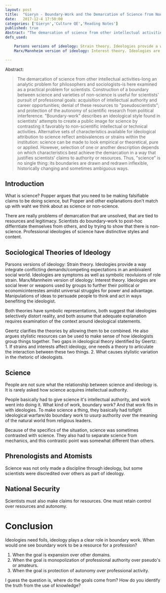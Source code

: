 ```yaml
---
layout: post
title:  "Gieryn - Boundary-Work and the Demarcation of Science from Non-Science"
date:   2017-12-4 17:50:00
categories: ['Gieryn','Culture QE','Reading Notes']
published: true
Abstract: "The demarcation of science from other intellectual activities-long an analytic problem for philosophers and sociologists-is here examined as a practical problem for scientists. Construction of a boundary between science and varieties of non-science is useful for scientists' pursuit of professional goals: acquisition of intellectual authority and career opportunities; denial of these resources to pseudoscientists; and protection of the autonomy of scientific research from political interference. Boundary-work describes an ideological style found in scientists' attempts to create a public image for science by contrasting it favorably to non-scientific intellectual or technical activities. Alternative sets of characteristics available for ideological attribution to science reflect ambivalences or strains within the institution: science can be made to look empirical or theoretical, pure or applied. However, selection of one or another description depends on which characteristics best achieve the demarcation in a way that justifies scientists' claims to authority or resources. Thus, science is no single thing: its boundaries are drawn and redrawn inflexible, historically changing and sometimes ambiguous ways"
defs_used:

    Parsons versions of ideology: Strain theory. Ideologies provide a way integrate conflicting demands/competing expectations in an ambivalent social world. Ideologies are symptoms as well as symbolic reovluions of role strain. 
    Marx/Mannheim version of ideology: Interest theory. Ideologies are social lever or weapons used by groups to further their political or economicinterestes amidst universal struggles for power and advantage. Manipulations of ideas to persuade people to think and act in ways benefiting the ideologist. 

---
```

Abstract:
>The demarcation of science from other intellectual activities-long an analytic problem for philosophers and sociologists-is here examined as a practical problem for scientists. Construction of a boundary between science and varieties of non-science is useful for scientists' pursuit of professional goals: acquisition of intellectual authority and career opportunities; denial of these resources to "pseudoscientists"; and protection of the autonomy of scientific research from political interference. "Boundary-work" describes an ideological style found in scientists' attempts to create a public image for science by contrasting it favorably to non-scientific intellectual or technical activities. Alternative sets of characteristics available for ideological attribution to science reflect ambivalences or strains within the institution: science can be made to look empirical or theoretical, pure or applied. However, selection of one or another description depends on which characteristics best achieve the demarcation in a way that justifies scientists' claims to authority or resources. Thus, "science" is no single thing: its boundaries are drawn and redrawn inflexible, historically changing and sometimes ambiguous ways.

## Introduction

What is science? Popper argues that you need to be making falsifiable claims to be doing science, but Popper and other explanations don't match up with waht we think about as science or non-science.

There are really problems of demarcation that are unsolved, that are tied to resources and legitimacy.  Scientists do boundary-work to post-hoc differntiate themselves from others, and by trying to show that there is non-science. Professional ideologies of science have distinctive styles and content.

## Sociological Theories of Ideology
<def>Parsons versions of ideology: Strain theory. Ideologies provide a way integrate conflicting demands/competing expectations in an ambivalent social world. Ideologies are symptoms as well as symbolic reovluions of role strain. </def>
<def>Marx/Mannheim version of ideology: Interest theory. Ideologies are social lever or weapons used by groups to further their political or economicinterestes amidst universal struggles for power and advantage. Manipulations of ideas to persuade people to think and act in ways benefiting the ideologist. </def>

Both theories have symbolic representations, both suggest that ideologies selectively distort reality, and both assume that adequate explanation requires examination of the context around ideological statements.

Geertz clarifies the theories by allowing them to be combined. He also argues stylistic resources can be used to make sense of how ideologists group things together.
<def>Two gaps in ideological theory identified by Geertz: 1. If strains and interests affect ideology, one needs a theory to articulate the interaction between these two things.  2. What causes stylistic variation in the rhetoric of ideologists.

## Science

People are not sure what the relationship between science and ideology is. It is rarely asked how science acquires intellectual authority.

People basically had to give science it's intellectual authority, and work went into doing it. What kind of work, boundary work? And that work fits in with ideologies. To make science a thing, they basically had tofight ideological warfare/do boundary work to usurp authority over the meaning of the natural world from religious leaders.

Because of the specifics of the situation, science was sometimes contrasted with science. They also had to separate science from mechanics, and this contrastic point was somewhat different than others.

## Phrenologists and Atomists

Science was not only made a discipline through ideology, but some scientists were discredited over others as part of ideology.

## National Security

Scientists must also make claims for resources. One must retain control over resources and autonomy.

# Conclusion

Ideologies need foils, ideology plays a clear role in boundary work. When would one see boundary work to be a resource for a profession?

1. When the goal is expansion over other domains.
2. When the goal is monopolization of professional authority over pseudo's or amateurs.
3. When the goal is protection of autonomy over professional activity.


I guess the question is, where do the goals come from? How do you identify the truth from the use of knowledge?
